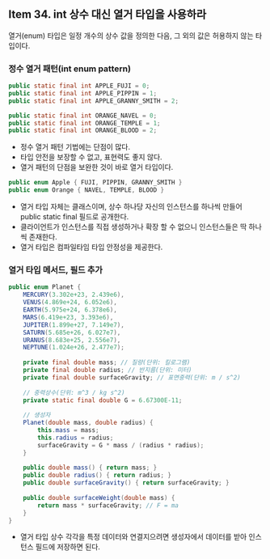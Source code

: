 ## Item 34. int 상수 대신 열거 타입을 사용하라

열거(enum) 타입은 일정 개수의 상수 값을 정의한 다음, 그 외의 값은 허용하지 않는 타입이다.


### 정수 열거 패턴(int enum pattern)
```java
public static final int APPLE_FUJI = 0;
public static final int APPLE_PIPPIN = 1;
public static final int APPLE_GRANNY_SMITH = 2;

public static final int ORANGE_NAVEL = 0;
public static final int ORANGE_TEMPLE = 1;
public static final int ORANGE_BLOOD = 2;
```
- 정수 열거 패턴 기법에는 단점이 많다.
- 타입 안전을 보장할 수 없고, 표현력도 좋지 않다.
- 열거 패턴의 단점을 보완한 것이 바로 열거 타입이다.

```java
public enum Apple { FUJI, PIPPIN, GRANNY_SMITH }
public enum Orange { NAVEL, TEMPLE, BLOOD }
```
- 열거 타입 자체는 클래스이며, 상수 하나당 자신의 인스턴스를 하나씩 만들어 public static final 필드로 공개한다.
- 클라이언트가 인스턴스를 직접 생성하거나 확장 할 수 없으니 인스턴스들은 딱 하나씩 존재한다.
- 열거 타입은 컴파일타임 타입 안정성을 제공한다.

### 열거 타입 메서드, 필드 추가
```java
public enum Planet {
    MERCURY(3.302e+23, 2.439e6),
    VENUS(4.869e+24, 6.052e6),
    EARTH(5.975e+24, 6.378e6),
    MARS(6.419e+23, 3.393e6),
    JUPITER(1.899e+27, 7.149e7),
    SATURN(5.685e+26, 6.027e7),
    URANUS(8.683e+25, 2.556e7),
    NEPTUNE(1.024e+26, 2.477e7);
    
    private final double mass; // 질량(단위: 킬로그램)
    private final double radius; // 반지름(단위: 미터)
    private final double surfaceGravity; // 표면중력(단위: m / s^2)
    
    // 중력상수(단위: m^3 / kg s^2)
    private static final double G = 6.67300E-11;
    
    // 생성자
    Planet(double mass, double radius) {
        this.mass = mass;
        this.radius = radius;
        surfaceGravity = G * mass / (radius * radius);
    }
    
    public double mass() { return mass; }
    public double radius() { return radius; }
    public double surfaceGravity() { return surfaceGravity; }
    
    public double surfaceWeight(double mass) {
        return mass * surfaceGravity; // F = ma
    }
}
```
- 열거 타입 상수 각각을 특정 데이터와 연결지으려면 생성자에서 데이터를 받아 인스턴스 필드에 저장하면 된다.